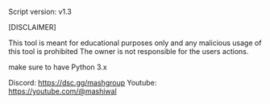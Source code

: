 Script version: v1.3

[DISCLAIMER]

This tool is meant for educational purposes only
and any malicious usage of this tool is prohibited
The owner is not responsible for the users actions.

make sure to have Python 3.x

Discord: https://dsc.gg/mashgroup
Youtube: https://youtube.com/@mashiwal

